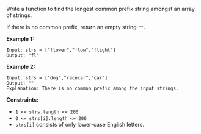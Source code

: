 Write a function to find the longest common prefix string amongst an array of
strings.

If there is no common prefix, return an empty string `""`.



**Example 1:**

    
    
    Input: strs = ["flower","flow","flight"]
    Output: "fl"
    

**Example 2:**

    
    
    Input: strs = ["dog","racecar","car"]
    Output: ""
    Explanation: There is no common prefix among the input strings.
    



**Constraints:**

  * `1 <= strs.length <= 200`
  * `0 <= strs[i].length <= 200`
  * `strs[i]` consists of only lower-case English letters.

